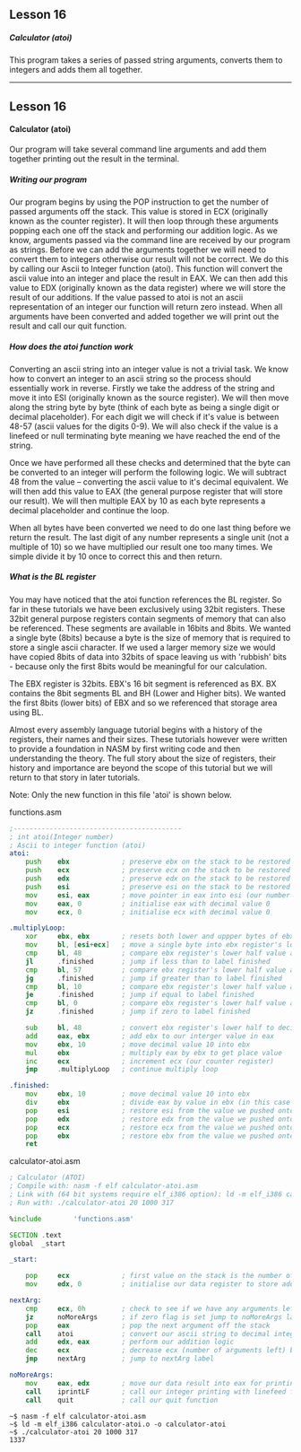 ## Lesson 16

##### Calculator (atoi)

This program takes a series of passed string arguments, converts them to integers and adds them all together.

---

## Lesson 16

#### Calculator (atoi)


Our program will take several command line arguments and add them together printing out the result in the terminal.

##### Writing our program

Our program begins by using the POP instruction to get the number of passed arguments off the stack.  This value is stored in ECX (originally known as the counter register).  It will then loop through these arguments popping each one off the stack and performing our addition logic. As we know, arguments passed via the command line are received by our program as strings.  Before we can add the arguments together we will need to convert them to integers otherwise our result will not be correct. We do this by calling our Ascii to Integer function (atoi).  This function will convert the ascii value into an integer and place the result in EAX.  We can then add this value to EDX (originally known as the data register) where we will store the result of our additions. If the value passed to atoi is not an ascii representation of an integer our function will return zero instead. When all arguments have been converted and added together we will print out the result and call our quit function.

##### How does the atoi function work

Converting an ascii string into an integer value is not a trivial task.  We know how to convert an integer to an ascii string so the process should essentially work in reverse.  Firstly we take the address of the string and move it into ESI (originally known as the source register). We will then move along the string byte by byte (think of each byte as being a single digit or decimal placeholder).  For each digit we will check if it's value is between 48-57 (ascii values for the digits 0-9). We will also check if the value is a linefeed or null terminating byte meaning we have reached the end of the string.

Once we have performed all these checks and determined that the byte can be converted to an integer will perform the following logic.  We will subtract 48 from the value – converting the ascii value to it's decimal equivalent. We will then add this value to EAX (the general purpose register that will store our result). We will then multiple EAX by 10 as each byte represents a decimal placeholder and continue the loop.

When all bytes have been converted we need to do one last thing before we return the result.  The last digit of any number represents a single unit (not a multiple of 10) so we have multiplied our result one too many times.  We simple divide it by 10 once to correct this and then return.

##### What is the BL register

You may have noticed that the atoi function references the BL register.  So far in these tutorials we have been exclusively using 32bit registers.   These 32bit general purpose registers contain segments of memory that can also be referenced. These segments are available in 16bits and 8bits.  We wanted a single byte (8bits) because a byte is the size of memory that is required to store a single ascii character.  If we used a larger memory size we would have copied 8bits of data into 32bits of space leaving us with 'rubbish' bits - because only the first 8bits would be meaningful for our calculation.

The EBX register is 32bits.  EBX's 16 bit segment is referenced as BX.  BX contains the 8bit segments BL and BH (Lower and Higher bits).  We wanted the first 8bits (lower bits) of EBX and so we referenced that storage area using BL.

Almost every assembly language tutorial begins with a history of the registers, their names and their sizes.  These tutorials however were written to provide a foundation in NASM by first writing code and then understanding the theory. The full story about the size of registers, their history and importance are beyond the scope of this tutorial but we will return to that story in later tutorials.

Note:
Only the new function in this file 'atoi' is shown below.



functions.asm
```asm
;------------------------------------------
; int atoi(Integer number)
; Ascii to integer function (atoi)
atoi:
    push    ebx             ; preserve ebx on the stack to be restored after function runs
    push    ecx             ; preserve ecx on the stack to be restored after function runs
    push    edx             ; preserve edx on the stack to be restored after function runs
    push    esi             ; preserve esi on the stack to be restored after function runs
    mov     esi, eax        ; move pointer in eax into esi (our number to convert)
    mov     eax, 0          ; initialise eax with decimal value 0
    mov     ecx, 0          ; initialise ecx with decimal value 0

.multiplyLoop:
    xor     ebx, ebx        ; resets both lower and uppper bytes of ebx to be 0
    mov     bl, [esi+ecx]   ; move a single byte into ebx register's lower half
    cmp     bl, 48          ; compare ebx register's lower half value against ascii value 48 (char value 0)
    jl      .finished       ; jump if less than to label finished
    cmp     bl, 57          ; compare ebx register's lower half value against ascii value 57 (char value 9)
    jg      .finished       ; jump if greater than to label finished
    cmp     bl, 10          ; compare ebx register's lower half value against ascii value 10 (linefeed character)
    je      .finished       ; jump if equal to label finished
    cmp     bl, 0           ; compare ebx register's lower half value against decimal value 0 (end of string)
    jz      .finished       ; jump if zero to label finished

    sub     bl, 48          ; convert ebx register's lower half to decimal representation of ascii value
    add     eax, ebx        ; add ebx to our interger value in eax
    mov     ebx, 10         ; move decimal value 10 into ebx
    mul     ebx             ; multiply eax by ebx to get place value
    inc     ecx             ; increment ecx (our counter register)
    jmp     .multiplyLoop   ; continue multiply loop

.finished:
    mov     ebx, 10         ; move decimal value 10 into ebx
    div     ebx             ; divide eax by value in ebx (in this case 10)
    pop     esi             ; restore esi from the value we pushed onto the stack at the start
    pop     edx             ; restore edx from the value we pushed onto the stack at the start
    pop     ecx             ; restore ecx from the value we pushed onto the stack at the start
    pop     ebx             ; restore ebx from the value we pushed onto the stack at the start
    ret
```

calculator-atoi.asm
```asm
; Calculator (ATOI)
; Compile with: nasm -f elf calculator-atoi.asm
; Link with (64 bit systems require elf_i386 option): ld -m elf_i386 calculator-atoi.o -o calculator-atoi
; Run with: ./calculator-atoi 20 1000 317

%include        'functions.asm'

SECTION .text
global  _start

_start:

    pop     ecx             ; first value on the stack is the number of arguments
    mov     edx, 0          ; initialise our data register to store additions

nextArg:
    cmp     ecx, 0h         ; check to see if we have any arguments left
    jz      noMoreArgs      ; if zero flag is set jump to noMoreArgs label (jumping over the end of the loop)
    pop     eax             ; pop the next argument off the stack
    call    atoi            ; convert our ascii string to decimal integer
    add     edx, eax        ; perform our addition logic
    dec     ecx             ; decrease ecx (number of arguments left) by 1
    jmp     nextArg         ; jump to nextArg label

noMoreArgs:
    mov     eax, edx        ; move our data result into eax for printing
    call    iprintLF        ; call our integer printing with linefeed function
    call    quit            ; call our quit function
```

```
~$ nasm -f elf calculator-atoi.asm
~$ ld -m elf_i386 calculator-atoi.o -o calculator-atoi
~$ ./calculator-atoi 20 1000 317
1337
```
